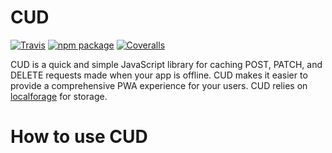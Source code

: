 # CUD

[![Travis][build-badge]][build]
[![npm package][npm-badge]][npm]
[![Coveralls][coveralls-badge]][coveralls]

CUD is a quick and simple JavaScript library for caching POST, PATCH, and DELETE requests made when your app is offline. CUD makes it easier to provide a comprehensive PWA experience for your users. CUD relies on [localforage](https://github.com/localForage/localForage) for storage.

# How to use CUD



[build-badge]: https://img.shields.io/travis/user/repo/master.png?style=flat-square
[build]: https://travis-ci.org/user/repo

[npm-badge]: https://img.shields.io/npm/v/npm-package.png?style=flat-square
[npm]: https://www.npmjs.org/package/npm-package

[coveralls-badge]: https://img.shields.io/coveralls/user/repo/master.png?style=flat-square
[coveralls]: https://coveralls.io/github/user/repo
